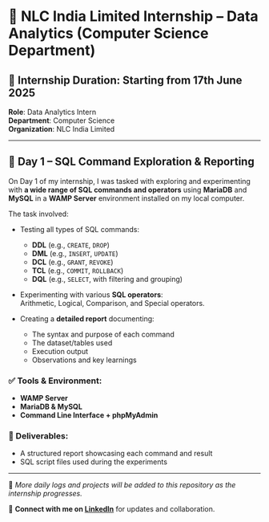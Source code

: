 # 🌟 NLC India Limited Internship – Data Analytics (Computer Science Department)

## 📅 Internship Duration: Starting from 17th June 2025  
**Role**: Data Analytics Intern  
**Department**: Computer Science  
**Organization**: NLC India Limited

---

## 📘 Day 1 – SQL Command Exploration & Reporting

On Day 1 of my internship, I was tasked with exploring and experimenting with **a wide range of SQL commands and operators** using **MariaDB** and **MySQL** in a **WAMP Server** environment installed on my local computer.

The task involved:

- Testing all types of SQL commands:  
  - **DDL** (e.g., `CREATE`, `DROP`)  
  - **DML** (e.g., `INSERT`, `UPDATE`)  
  - **DCL** (e.g., `GRANT`, `REVOKE`)  
  - **TCL** (e.g., `COMMIT`, `ROLLBACK`)  
  - **DQL** (e.g., `SELECT`, with filtering and grouping)

- Experimenting with various **SQL operators**:  
  Arithmetic, Logical, Comparison, and Special operators.

- Creating a **detailed report** documenting:
  - The syntax and purpose of each command  
  - The dataset/tables used  
  - Execution output  
  - Observations and key learnings

### ✅ Tools & Environment:
- **WAMP Server**  
- **MariaDB & MySQL**  
- **Command Line Interface + phpMyAdmin**

### 📄 Deliverables:
- A structured report showcasing each command and result  
- SQL script files used during the experiments

---

📌 *More daily logs and projects will be added to this repository as the internship progresses.*

🔗 **Connect with me on [LinkedIn](https://www.linkedin.com/in/naveen-kumar-subramanian-ba6810242/)** for updates and collaboration.
